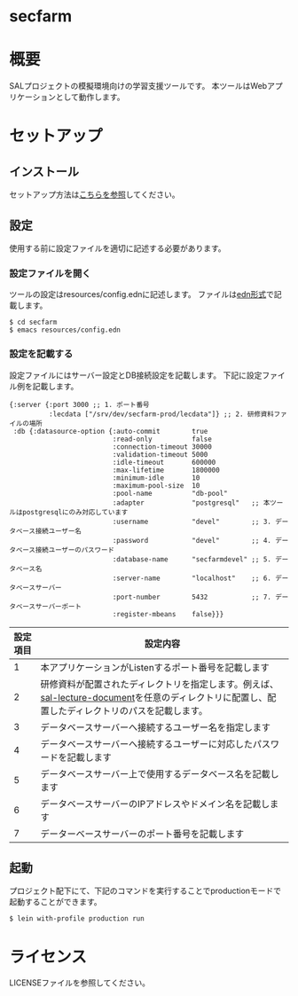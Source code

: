 secfarm
=======

# 概要

SALプロジェクトの模擬環境向けの学習支援ツールです。
本ツールはWebアプリケーションとして動作します。

# セットアップ

## インストール

セットアップ方法は[こちらを参照](https://github.com/sal-project/sal-setup-document)してください。

## 設定

使用する前に設定ファイルを適切に記述する必要があります。

### 設定ファイルを開く

ツールの設定はresources/config.ednに記述します。
ファイルは[edn形式](https://clojuredocs.org/clojure.edn)で記載します。

    $ cd secfarm
    $ emacs resources/config.edn
    
### 設定を記載する

設定ファイルにはサーバー設定とDB接続設定を記載します。
下記に設定ファイル例を記載します。

    {:server {:port 3000 ;; 1. ポート番号
              :lecdata ["/srv/dev/secfarm-prod/lecdata"]} ;; 2. 研修資料ファイルの場所
     :db {:datasource-option {:auto-commit        true
                              :read-only          false
                              :connection-timeout 30000
                              :validation-timeout 5000
                              :idle-timeout       600000
                              :max-lifetime       1800000
                              :minimum-idle       10
                              :maximum-pool-size  10
                              :pool-name          "db-pool"
                              :adapter            "postgresql"   ;; 本ツールはpostgresqlにのみ対応しています
                              :username           "devel"        ;; 3. データベース接続ユーザー名
                              :password           "devel"        ;; 4. データベース接続ユーザーのパスワード
                              :database-name      "secfarmdevel" ;; 5. データベース名
                              :server-name        "localhost"    ;; 6. データベースサーバー
                              :port-number        5432           ;; 7. データベースサーバーポート
                              :register-mbeans    false}}}
                              
| 設定項目 | 設定内容                                                                                                                                                                                                |
|----------|---------------------------------------------------------------------------------------------------------------------------------------------------------------------------------------------------------|
| 1        | 本アプリケーションがListenするポート番号を記載します                                                                                                                                                    |
| 2        | 研修資料が配置されたディレクトリを指定します。例えば、[sal-lecture-document](https://github.com/sal-project/sal-lecture-document)を任意のディレクトリに配置し、配置したディレクトリのパスを記載します。 |
| 3        | データベースサーバーへ接続するユーザー名を指定します                                                                                                                                                    |
| 4        | データベースサーバーへ接続するユーザーに対応したパスワードを記載します                                                                                                                                  |
| 5        | データベースサーバー上で使用するデータベース名を記載します                                                                                                                                              |
| 6        | データベースサーバーのIPアドレスやドメイン名を記載します                                                                                                                                                |
| 7        | データーベースサーバーのポート番号を記載します                                                                                                                                                          |

## 起動

プロジェクト配下にて、下記のコマンドを実行することでproductionモードで起動することができます。

    $ lein with-profile production run

# ライセンス

LICENSEファイルを参照してください。
